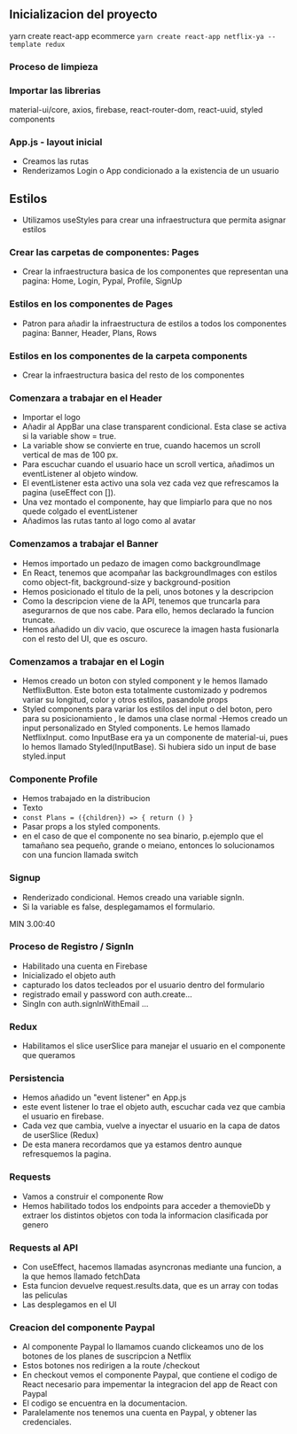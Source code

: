 ## Inicializacion del proyecto
yarn create react-app ecommerce
`yarn create react-app netflix-ya --template redux`

### Proceso de limpieza

### Importar las librerias

material-ui/core, axios, firebase, react-router-dom, react-uuid, styled components

### App.js - layout inicial

- Creamos las rutas
- Renderizamos Login o App condicionado a la existencia de un usuario

## Estilos

- Utilizamos useStyles para crear una infraestructura que permita asignar estilos

### Crear las carpetas de componentes: Pages

- Crear la infraestructura basica de los componentes que representan una pagina: Home, Login, Pypal, Profile, SignUp

### Estilos en los componentes de Pages

- Patron para añadir la infraestructura de estilos a todos
los componentes pagina: Banner, Header, Plans, Rows

### Estilos en los componentes de la carpeta components

- Crear la infraestructura basica del resto de los componentes

### Comenzara a trabajar en el Header

- Importar el logo
- Añadir al AppBar una clase transparent condicional. Esta clase se activa si la variable show = true.
- La variable show se convierte en true, cuando hacemos un scroll vertical de mas de 100 px.
- Para escuchar cuando el usuario hace un scroll vertica, añadimos un eventListener al objeto window.
- El eventListener esta activo una sola vez cada vez que refrescamos la pagina (useEffect con []).
- Una vez montado el componente, hay que limpiarlo para que no nos quede colgado el eventListener
- Añadimos las rutas tanto al logo como al avatar

### Comenzamos a trabajar el Banner

- Hemos importado un pedazo de imagen como backgroundImage
- En React, tenemos que acompañar las backgroundImages con estilos como object-fit, background-size y background-position
- Hemos posicionado el titulo de la peli, unos botones y la descripcion
- Como la descripcion viene de la API, tenemos que truncarla para asegurarnos de que nos cabe. Para ello, hemos declarado la funcion truncate.
- Hemos añadido un div vacio, que oscurece la imagen hasta fusionarla con el resto del UI, que es oscuro.

### Comenzamos a trabajar en el Login

- Hemos creado un boton con styled component y le hemos llamado NetflixButton. Este boton esta totalmente customizado y podremos variar su longitud, color y otros estilos, pasandole props
- Styled components para variar los estilos del input o del boton, pero para su posicionamiento , le damos una clase normal
-Hemos creado un input personalizado en Styled components. Le hemos llamado NetflixInput. como InputBase era ya un componente de material-ui, pues lo hemos llamado Styled(InputBase). Si hubiera sido un input de base styled.input

### Componente Profile

- Hemos trabajado en la distribucion
- <Plans>Texto</Plans>
- `const Plans = ({children}) => { return () }`
- Pasar props a los styled components.
- en el caso de que el componente no sea binario, p.ejemplo que el tamañano sea pequeño, grande o meiano, entonces lo solucionamos con una funcion llamada switch

### Signup

- Renderizado condicional. Hemos creado una variable signIn.
- Si la variable es false, desplegamamos el formulario.

MIN 3.00:40

### Proceso de Registro / SignIn
- Habilitado una cuenta en Firebase
- Inicializado el objeto auth
- capturado los datos tecleados por el usuario dentro del formulario
- registrado email y password con auth.create...
- SingIn con auth.signInWithEmail ...

### Redux
- Habilitamos el slice userSlice para manejar el usuario en el componente que queramos

### Persistencia
- Hemos añadido un "event listener" en App.js
- este event listener lo trae el objeto auth, escuchar cada vez que cambia el usuario en firebase.
- Cada vez que cambia, vuelve a inyectar el usuario en la capa de datos de userSlice (Redux)
- De esta manera recordamos que ya estamos dentro aunque refresquemos la pagina.

### Requests
- Vamos a construir el componente Row
- Hemos habilitado todos los endpoints para acceder a themovieDb y extraer los distintos objetos con toda la informacion clasificada por genero

### Requests al API
- Con useEffect, hacemos llamadas asyncronas mediante una funcion, a la que hemos llamado fetchData
- Esta funcion devuelve request.results.data, que es un array con todas las peliculas
- Las desplegamos en el UI

### Creacion del componente Paypal
- Al componente Paypal lo llamamos cuando clickeamos uno de los botones de los planes de suscripcion a Netflix
- Estos botones nos redirigen a la route /checkout
- En checkout vemos el componente Paypal, que contiene el codigo de React necesario para impementar la integracion del app de React con Paypal
- El codigo se encuentra en la documentacion.
- Paralelamente nos tenemos una cuenta en Paypal, y obtener las credenciales.



